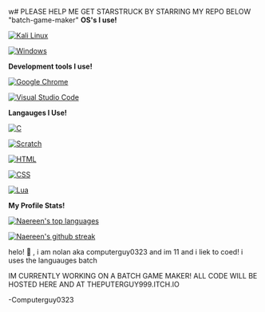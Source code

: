w# PLEASE HELP ME GET STARSTRUCK BY STARRING MY REPO BELOW "batch-game-maker"
**OS's I use!**

[![Kali Linux](https://img.shields.io/badge/Kali%20Linux-557C94?logo=kalilinux&logoColor=fff)](#)

[![Windows](https://custom-icon-badges.demolab.com/badge/Windows-0078D6?logo=windows11&logoColor=white)](#)

**Development tools I use!**

[![Google Chrome](https://img.shields.io/badge/Google%20Chrome-4285F4?logo=GoogleChrome&logoColor=white)](#)

[![Visual Studio Code](https://custom-icon-badges.demolab.com/badge/Visual%20Studio%20Code-0078d7.svg?logo=vsc&logoColor=white)](#)

**Langauges I Use!**

[![C](https://img.shields.io/badge/C-00599C?logo=c&logoColor=white)](#)

[![Scratch](https://img.shields.io/badge/Scratch-4D97FF?logo=scratch&logoColor=fff)](#)

[![HTML](https://img.shields.io/badge/HTML-%23E34F26.svg?logo=html5&logoColor=white)](#)

[![CSS](https://img.shields.io/badge/CSS-1572B6?logo=css3&logoColor=fff)](#)

[![Lua](https://img.shields.io/badge/Lua-%232C2D72.svg?logo=lua&logoColor=white)](#)

**My Profile Stats!**


[![Naereen's top languages](https://github-readme-stats.vercel.app/api/top-langs/?username=Naereen&theme=blue-green)](https://github.com/anuraghazra/github-readme-stats)


[![Naereen's github streak](https://github-readme-streak-stats.herokuapp.com/?user=Naereen&theme=blue-green)](https://github.com/DenverCoder1/github-readme-streak-stats)


helo! :wave: , i am nolan aka computerguy0323 and im 11 and i liek to coed! i uses the languauges batch  

IM CURRENTLY WORKING ON A BATCH GAME MAKER! ALL CODE WILL BE HOSTED HERE AND AT THEPUTERGUY999.ITCH.IO


-Computerguy0323

